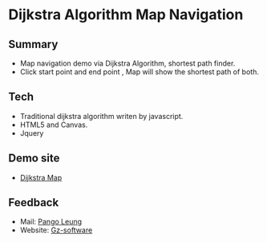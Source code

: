 Dijkstra Algorithm Map Navigation
===
Summary
-----
* Map navigation demo via Dijkstra Algorithm, shortest path finder.
* Click start point and end point , Map will show the shortest path of both.


Tech
-----
* Traditional dijkstra algorithm writen by javascript.
* HTML5 and Canvas.
* Jquery

Demo site
-----
* [Dijkstra Map](http://github.gz-software.com/dijkstraMap/main.html)


Feedback 
-----
* Mail: [Pango Leung](mailto:pango@gz-software.com)
* Website: [Gz-software](http://www.gz-software.com)
